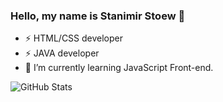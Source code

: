 ### Hello, my name is Stanimir Stoew 👋
- ⚡ HTML/CSS developer
- ⚡ JAVA developer
- 🌱 I’m currently learning JavaScript Front-end.

![GitHub Stats](https://github-readme-stats.vercel.app/api?username=sstoew93&theme=dark&show_icons=true&hide_border=true&count_private=true)
<!--
**sstoew93/sstoew93** is a ✨ _special_ ✨ repository because its `README.md` (this file) appears on your GitHub profile.

Here are some ideas to get you started:

- 🔭 I’m currently working on ...
- 🌱 I’m currently learning ...
- 👯 I’m looking to collaborate on ...
- 🤔 I’m looking for help with ...
- 💬 Ask me about ...
- 📫 How to reach me: ...
- 😄 Pronouns: ...
- ⚡ Fun fact: ...
-->
